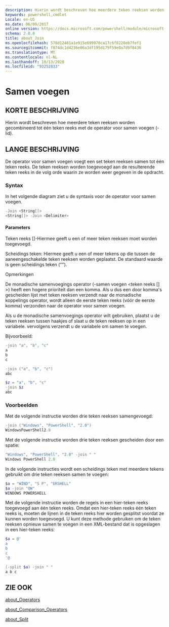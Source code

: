 ```yaml
---
description: Hierin wordt beschreven hoe meerdere teken reeksen worden gecombineerd tot één teken reeks met de operator voor samen voegen (-lid).
keywords: powershell,cmdlet
Locale: en-US
ms.date: 06/09/2017
online version: https://docs.microsoft.com/powershell/module/microsoft.powershell.core/about/about_join?view=powershell-7.1&WT.mc_id=ps-gethelp
schema: 2.0.0
title: about_Join
ms.openlocfilehash: 578d12461a1e915e699970ca17c6f8220eb7fef1
ms.sourcegitcommit: f874dc1d4236e06a3df195d179f59e0a7d9f8436
ms.translationtype: MT
ms.contentlocale: nl-NL
ms.lasthandoff: 10/13/2020
ms.locfileid: "93252833"
---
```

# <a name="about-join"></a>Samen voegen

## <a name="short-description"></a>KORTE BESCHRIJVING
Hierin wordt beschreven hoe meerdere teken reeksen worden gecombineerd tot één teken reeks met de operator voor samen voegen (-lid).

## <a name="long-description"></a>LANGE BESCHRIJVING

De operator voor samen voegen voegt een set teken reeksen samen tot één teken reeks. De teken reeksen worden toegevoegd aan de resulterende teken reeks in de volg orde waarin ze worden weer gegeven in de opdracht.

### <a name="syntax"></a>Syntax

In het volgende diagram ziet u de syntaxis voor de operator voor samen voegen.

```powershell
-Join <String[]>
<String[]> -Join <Delimiter>
```

#### <a name="parameters"></a>Parameters

Teken reeks []-Hiermee geeft u een of meer teken reeksen moet worden toegevoegd.

Scheidings teken: Hiermee geeft u een of meer tekens op die tussen de aaneengeschakelde teken reeksen worden geplaatst. De standaard waarde is geen scheidings teken ("").

Opmerkingen

De monadische samenvoegings operator (-samen voegen <teken reeks [] >) heeft een hogere prioriteit dan een komma. Als u dus een door komma's gescheiden lijst met teken reeksen verzendt naar de monadische koppelings operator, wordt alleen de eerste teken reeks (vóór de eerste komma) verzonden naar de operator voor samen voegen.

Als u de monadische samenvoegings operator wilt gebruiken, plaatst u de teken reeksen tussen haakjes of slaat u de teken reeksen op in een variabele. vervolgens verzendt u de variabele om samen te voegen.

Bijvoorbeeld:

```powershell
-join "a", "b", "c"
a
b
c

-join ("a", "b", "c")
abc

$z = "a", "b", "c"
-join $z
abc
```

### <a name="examples"></a>Voorbeelden

Met de volgende instructie worden drie teken reeksen samengevoegd:

```powershell
-join ("Windows", "PowerShell", "2.0")
WindowsPowerShell2.0
```

Met de volgende instructie worden drie teken reeksen gescheiden door een spatie:

```powershell
"Windows", "PowerShell", "2.0" -join " "
Windows PowerShell 2.0
```

In de volgende instructies wordt een scheidings teken met meerdere tekens gebruikt om drie teken reeksen samen te voegen:

```powershell
$a = "WIND", "S P", "ERSHELL"
$a -join "OW"
WINDOWS POWERSHELL
```

Met de volgende instructie worden de regels in een hier-teken reeks toegevoegd aan één teken reeks. Omdat een hier-teken reeks één teken reeks is, moeten de lijnen in de teken reeks hier worden gesplitst voordat ze kunnen worden toegevoegd. U kunt deze methode gebruiken om de teken reeksen opnieuw samen te voegen in een XML-bestand dat is opgeslagen in een hier-teken reeks:

```powershell
$a = @'
a
b
c
'@

(-split $a) -join " "
a b c
```

## <a name="see-also"></a>ZIE OOK

[about_Operators](about_Operators.md)

[about_Comparison_Operators](about_Comparison_Operators.md)

[about_Split](about_Split.md)


